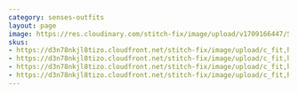 ```yaml
---
category: senses-outfits
layout: page
image: https://res.cloudinary.com/stitch-fix/image/upload/v1709166447/Style_studio/Styleshuffle/2023-06-28_US_OF_FY24Q1_Campaign_W_E01_5207.jpg
skus:
- https://d3n78nkjl8tizo.cloudfront.net/stitch-fix/image/upload/c_fit,h_720,w_862/v1665179991/ro0db8fpumhqg5zygr4d.jpg
- https://d3n78nkjl8tizo.cloudfront.net/stitch-fix/image/upload/c_fit,h_720,w_862/v1692779666/xceixxp7wlu4felcycuj.jpg
- https://d3n78nkjl8tizo.cloudfront.net/stitch-fix/image/upload/c_fit,h_720,w_862/v1660868692/q31h6hegezvolmefs2jh.jpg
- https://d3n78nkjl8tizo.cloudfront.net/stitch-fix/image/upload/c_fit,h_720,w_862/v1680933992/nog1tvcq9lkrc6hcjbzl.jpg
---
```


